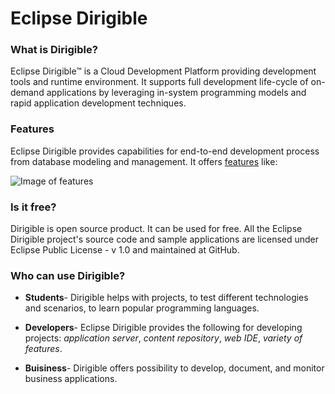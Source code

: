 # Eclipse Dirigible 




### What is Dirigible?
Eclipse Dirigible™ is a Cloud Development Platform providing development tools and runtime environment. It supports full development life-cycle of on-demand applications by leveraging in-system programming models and rapid application development techniques.


### Features
Eclipse Dirigible provides capabilities for end-to-end development process from database modeling and management.
It offers [features](https://github.com/dirigiblelabs/curriculum/blob/master/VentsislavaNikolova/Eclipse%20Dirigible%20Documentation/Features.md) like:

![Image of features](https://github.com/dirigiblelabs/curriculum/blob/master/VentsislavaNikolova/Eclipse%20Dirigible%20Documentation/Pictures/%D0%93%D1%80%D0%B0%D1%84%D0%B8%D0%BA%D0%B0.png)

### Is it free?
Dirigible is open source product. It can be used for free. All the Eclipse Dirigible project's source code and sample applications are licensed under Eclipse Public License - v 1.0 and maintained at GitHub.


### Who can use Dirigible?

* **Students**- Dirigible helps with projects, to test different technologies and scenarios, to learn popular programming languages.
* **Developers**- Eclipse Dirigible provides the following for developing projects: 
*application server*,
*content repository*,
*web IDE*,
*variety of features*.

* **Buisiness**-  Dirigible offers possibility to develop, document, and monitor business applications.


